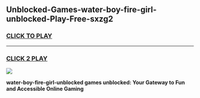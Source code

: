 
## Unblocked-Games-water-boy-fire-girl-unblocked-Play-Free-sxzg2
<h3>
<a href="https://premium76.site?title=water-boy-fire-girl-unblocked&ref=19M">CLICK TO PLAY</a></h3>
<hr>

<h3>
<a href="https://premium76.site?title=water-boy-fire-girl-unblocked&ref=19M">CLICK 2 PLAY</a>
  
</h3>

<a href="https://premium76.site?title=water-boy-fire-girl-unblocked&ref=19M"><img src="https://clearcache.store/games.png"></a>


**water-boy-fire-girl-unblocked games unblocked: Your Gateway to Fun and Accessible Online Gaming**
